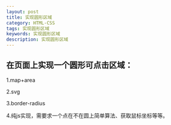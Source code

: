 ```yaml
---
layout: post
title: 实现圆形区域
category: HTML-CSS
tags: 实现圆形区域
keywords: 实现圆形区域
description: 实现圆形区域
---
```


## 在页面上实现一个圆形可点击区域：
1.map+area

2.svg

3.border-radius

4.纯js实现，需要求一个点在不在圆上简单算法、获取鼠标坐标等等。
